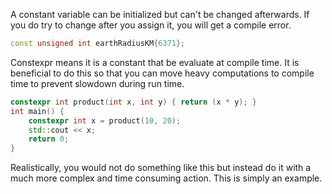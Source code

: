 A constant variable can be initialized but can't be changed afterwards. If you do try to change after you assign it, you will get a compile error.
```C++
const unsigned int earthRadiusKM{6371};
```

Constexpr means it is a constant that be evaluate at compile time. It is beneficial to do this so that you can move heavy computations to compile time to prevent slowdown during run time.
```C++
constexpr int product(int x, int y) { return (x * y); }
int main() {
	constexpr int x = product(10, 20);
	std::cout << x;
	return 0; 
}
```
Realistically, you would not do something like this but instead do it with a much more complex and time consuming action. This is simply an example.